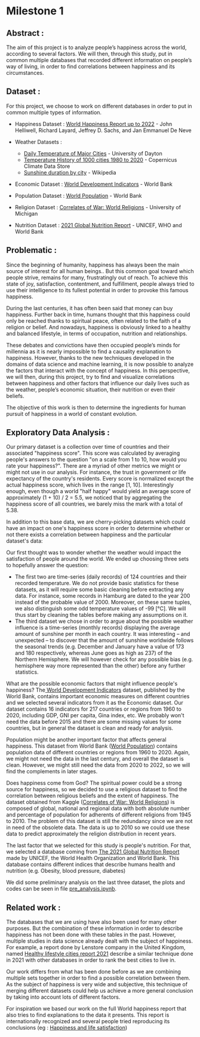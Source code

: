 # Milestone 1 

## Abstract :

The aim of this project is to analyze people’s happiness across the world, according to several factors. We will then, through this study, put in common multiple databases that recorded different information on people’s way of living, in order to find correlations between happiness and its circumstances.

## Dataset :

For this project, we choose to work on different databases in order to put in common multiple types of information. 

- Happiness Dataset : [World Happiness Report up to 2022](https://www.kaggle.com/datasets/mathurinache/world-happiness-report) - John Helliwell, Richard Layard, Jeffrey D. Sachs, and Jan Emmanuel De Neve

- Weather Datasets :
    - [Daily Temperature of Major Cities](https://www.kaggle.com/datasets/sudalairajkumar/daily-temperature-of-major-cities) - University of Dayton
    - [Temperature History of 1000 cities 1980 to 2020](https://www.kaggle.com/datasets/hansukyang/temperature-history-of-1000-cities-1980-to-2020) - Copernicus Climate Data Store
    - [Sunshine duration by city](https://www.kaggle.com/datasets/prasertk/sunshine-duration-by-city) - Wikipedia

- Economic Dataset : [World Development Indicators](https://databank.worldbank.org/source/world-development-indicators/preview/on) - World Bank 
- Population Dataset : [World Population](https://data.worldbank.org/indicator/SP.POP.TOTL) - World Bank 
- Religion Dataset : [Correlates of War: World Religions](https://www.kaggle.com/datasets/umichigan/world-religions) - University of Michigan
- Nutrition Dataset : [2021 Global Nutrition Report](https://globalnutritionreport.org/reports/2021-global-nutrition-report/) - UNICEF, WHO and World Bank

## Problematic :

Since the beginning of humanity, happiness has always been the main source of interest for all human beings.. But this common goal toward which people strive, remains for many, frustratingly out of reach. To achieve this state of joy, satisfaction, contentment, and fulfillment, people always tried to use their intelligence to its fullest potential in order to provoke this famous happiness.

During the last centuries, it has often been said that money can buy happiness. Further back in time, humans thought that this happiness could only be reached thanks to spiritual peace, often related to the faith of a religion or belief. And nowadays, happiness is obviously linked to a healthy and balanced lifestyle, in terms of occupation, nutrition and relationships. 

These debates and convictions have then occupied people’s minds for millennia as it is nearly impossible to find a causality explanation to happiness. However, thanks to the new techniques developed in the domains of data science and machine learning, it is now possible to analyze the factors that interact with the concept of happiness. In this perspective, we will then, during this project, try to find and visualize correlations between happiness and other factors that influence our daily lives such as the weather, people’s economic situation, their nutrition or even their beliefs. 

The objective of this work is then to determine the ingredients for human pursuit of happiness in a world of constant evolution. 

## Exploratory Data Analysis :

Our primary dataset is a collection over time of countries and their associated "happiness score". This score was calculated by averaging people's answers to the question "on a scale from 1 to 10, how would you rate your happiness?". There are a myriad of other metrics we might or might not use in our analysis. For instance, the trust in government or life expectancy of the country's residents. Every score is normalized except the actual happiness score, which lives in the range [1, 10]. Interestingly enough, even though a world "half happy" would yield an average score of approximately (1 + 10) / 2 = 5.5, we noticed that by aggregating the happiness score of all countries, we barely miss the mark with a total of 5.38.

In addition to this base data, we are cherry-picking datasets which could have an impact on one's happiness score in order to determine whether or not there exists a correlation between happiness and the particular dataset's data:

Our first thought was to wonder whether the weather would impact the satisfaction of people around the world. We ended up choosing three sets to hopefully answer the question:

- The first two are time-series (daily records) of 124 countries and their recorded temperature. We do not provide basic statistics for these datasets, as it will require some basic cleaning before extracting any data. For instance, some records in Hamburg are dated to the year 200 instead of the probable value of 2000. Moreover, on these same tuples, we also distinguish some odd temperature values of -99 [°C]. We will thus start by cleaning the tables before making any assumptions on it.
- The third dataset we chose in order to argue about the possible weather influence is a time-series (monthly records) displaying the average amount of sunshine per month in each country. It was interesting – and unexpected – to discover that the amount of sunshine worldwide follows the seasonal trends (e.g. December and January have a value of 173 and 180 respectively, whereas June goes as high as 237) of the Northern Hemisphere. We will however check for any possible bias (e.g. hemisphere way more represented than the other) before any further statistics.

What are the possible economic factors that might influence people's happiness? The[ World Development Indicators](https://databank.worldbank.org/source/world-development-indicators/preview/on) dataset, published by the World Bank, contains important economic measures on different countries and we selected several indicators from it as the Economic dataset. Our dataset contains 16 indicators for 217 countries or regions from 1960 to 2020, including GDP, GNI per capita, Gina index, etc. We probably won't need the data before 2015 and there are some missing values for some countries, but in general the dataset is clean and ready for analysis.

Population might be another important factor that affects general happiness. This dataset from World Bank ([World Population](https://data.worldbank.org/indicator/SP.POP.TOTL)) contains population data of different countries or regions from 1960 to 2020. Again, we might not need the data in the last century, and overall the dataset is clean. However, we might still need the data from 2020 to 2022, so we will find the complements in later stages.

Does happiness come from God? The spiritual power could be a strong source for happiness, so we decided to use a religious dataset to find the correlation between religious beliefs and the extent of happiness. The dataset obtained from Kaggle ([Correlates of War: World Religions](https://www.kaggle.com/datasets/umichigan/world-religions)) is composed of global, national and regional data with both absolute number and percentage of population for adherents of different religions from 1945 to 2010. The problem of this dataset is still the redundancy since we are not in need of the obsolete data. The data is up to 2010 so we could use these data to predict approximately the religion distribution in recent years.

The last factor that we selected for this study is people's nutrition. For that, we selected a database coming from [The 2021 Global Nutrition Report](https://globalnutritionreport.org/reports/2021-global-nutrition-report/) made by UNICEF, the World Health Organization and World Bank. This database contains different indices that describe humans health and nutrition (e.g. Obesity, blood pressure, diabetes)

We did some preliminary analysis on the last three dataset, the plots and codes can be seen in file [pre_analysis.ipynb](pre_analysis.ipynb).

## Related work :

The databases that we are using have also been used for many other purposes. But the combination of these information in order to describe happiness has not been done with these tables in the past. 
However, multiple studies in data science already dealt with the subject of happiness. For example, a report done by Lenstore company in the United Kingdom, named [Healthy lifestyle cities report 2021](https://www.lenstore.co.uk/research/healthy-lifestyle-report/) describe a similar technique done in 2021 with other databases in order to rank the best cities to live in. 

Our work differs from what has been done before as we are combining multiple sets together in order to find a possible correlation between them. As the subject of happiness is very wide and subjective, this technique of merging different datasets could help us achieve a more general conclusion by taking into account lots of different factors. 

For inspiration we based our work on the full World happiness report that also tries to find explanations to the data it presents. This report is internationally recognized and several people tried reproducing its conclusions (eg : [Happiness and life satisfaction](https://towardsdatascience.com/happiness-and-life-satisfaction-ecdc7d0ab9a5)) 



